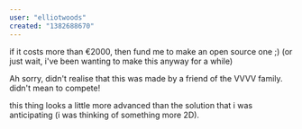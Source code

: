 ```yaml
---
user: "elliotwoods"
created: "1382688670"
---
```


if it costs more than €2000, then fund me to make an open source one ;)
(or just wait, i've been wanting to make this anyway for a while)

<edit>
Ah sorry, didn't realise that this was made by a friend of the VVVV family.
didn't mean to compete!

this thing looks a little more advanced than the solution that i was anticipating (i was thinking of something more 2D).
</edit>
